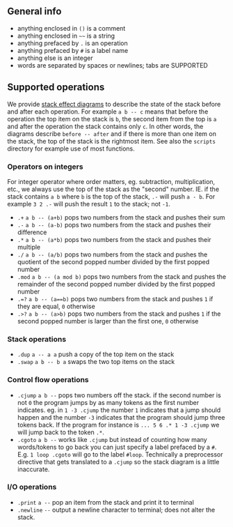 ## General info
* anything enclosed in `()` is a comment
* anything enclosed in `~~` is a string
* anything prefaced by `.` is an operation 
* anything prefaced by `#` is a label name
* anything else is an integer
* words are separated by spaces or newlines; tabs are SUPPORTED

## Supported operations

We provide 
[stack effect diagrams](https://en.wikipedia.org/wiki/Stack-oriented_programming#Stack_effect_diagrams)
to describe the state of the stack before and after each operation. For example
`a b -- c` means that before the operation the top item on the stack is `b`,
the second item from the top is `a` and after the operation the stack contains
only `c`. In other words, the diagrams describe `before -- after` and if there
is more than one item on the stack, the top of the stack is the rightmost item.
See also the `scripts` directory for example use of most functions.

### Operators on integers
For integer operator where order matters, eg. subtraction, multiplication, etc., we
always use the top of the stack as the "second" number. IE. if the stack
contains `a b` where `b` is the top of the stack, `.-` will push `a - b`. For
example `3 2 .-` will push the result `1` to the stack; not `-1`.

* `.+` `a b -- (a+b)` pops two numbers from the stack and pushes their sum
* `.-` `a b -- (a-b)` pops two numbers from the stack and pushes their difference
* `.*` `a b -- (a*b)` pops two numbers from the stack and pushes their multiple
* `./` `a b -- (a/b)` pops two numbers from the stack and pushes the quotient
  of the second popped number divided by the first popped number
* `.mod` `a b -- (a mod b)` pops two numbers from the stack and pushes the
  remainder of the second popped number divided by the first popped number
* `.=?` `a b -- (a==b)` pops two numbers from the stack and pushes `1` if they
  are equal, `0` otherwise
* `.>?` `a b -- (a>b)` pops two numbers from the stack and pushes `1` if the
  second popped number is larger than the first one, `0` otherwise

### Stack operations
* `.dup` `a -- a a` push a copy of the top item on the stack
* `.swap` `a b -- b a` swaps the two top items on the stack 

### Control flow operations
* `.cjump` `a b --` pops two numbers off the stack. if the second number is not `0` the
  program jumps by as many tokens as the first number indicates. eg. in 
  `1 -3 .cjump` the number `1` indicates that a jump should happen and the
  number `-3` indicates that the program should jump three tokens back. If the
  program for instance is `... 5 6 .* 1 -3 .cjump` we will jump back to the
  token `.*`.
* `.cgoto` `a b --` works like `.cjump` but instead of counting how many words/tokens to go back you can just specify a label prefaced by a `#`. E.g. `1 loop .cgoto` will go to the label `#loop`. Technically a preprocessor directive that gets translated to a `.cjump` so the stack diagram is a little inaccurate.

### I/O operations
* `.print` `a --` pop an item from the stack and print it to terminal
* `.newline` `--` output a newline character to terminal; does not alter the stack.


